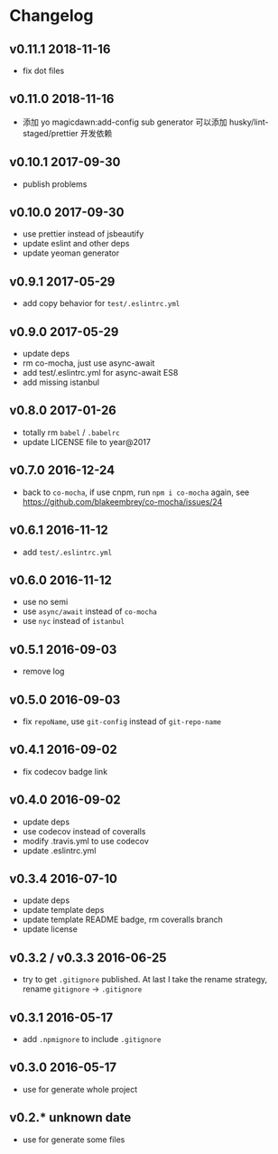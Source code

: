 # Changelog

## v0.11.1 2018-11-16

- fix dot files

## v0.11.0 2018-11-16

- 添加 yo magicdawn:add-config sub generator 可以添加 husky/lint-staged/prettier 开发依赖

## v0.10.1 2017-09-30

- publish problems

## v0.10.0 2017-09-30

- use prettier instead of jsbeautify
- update eslint and other deps
- update yeoman generator

## v0.9.1 2017-05-29

- add copy behavior for `test/.eslintrc.yml`

## v0.9.0 2017-05-29

- update deps
- rm co-mocha, just use async-await
- add test/.eslintrc.yml for async-await ES8
- add missing istanbul

## v0.8.0 2017-01-26

- totally rm `babel` / `.babelrc`
- update LICENSE file to year@2017

## v0.7.0 2016-12-24

- back to `co-mocha`, if use cnpm, run `npm i co-mocha` again, see https://github.com/blakeembrey/co-mocha/issues/24

## v0.6.1 2016-11-12

- add `test/.eslintrc.yml`

## v0.6.0 2016-11-12

- use no semi
- use `async/await` instead of `co-mocha`
- use `nyc` instead of `istanbul`

## v0.5.1 2016-09-03

- remove log

## v0.5.0 2016-09-03

- fix `repoName`, use `git-config` instead of `git-repo-name`

## v0.4.1 2016-09-02

- fix codecov badge link

## v0.4.0 2016-09-02

- update deps
- use codecov instead of coveralls
- modify .travis.yml to use codecov
- update .eslintrc.yml

## v0.3.4 2016-07-10

- update deps
- update template deps
- update template README badge, rm coveralls branch
- update license

## v0.3.2 / v0.3.3 2016-06-25

- try to get `.gitignore` published. At last I take the rename strategy,
  rename `gitignore` -> `.gitignore`

## v0.3.1 2016-05-17

- add `.npmignore` to include `.gitignore`

## v0.3.0 2016-05-17

- use for generate whole project

## v0.2.\* unknown date

- use for generate some files
